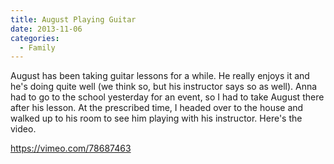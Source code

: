 ```yaml
---
title: August Playing Guitar
date: 2013-11-06
categories: 
  - Family
---
```


August has been taking guitar lessons for a while. He really enjoys it and he's doing quite well (we think so, but his instructor says so as well). Anna had to go to the school yesterday for an event, so I had to take August there after his lesson. At the prescribed time, I headed over to the house and walked up to his room to see him playing with his instructor. Here's the video.

https://vimeo.com/78687463
